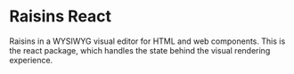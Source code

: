 # Raisins React

Raisins in a WYSIWYG visual editor for HTML and web components. This is the react package, which handles the state behind the visual rendering experience.
